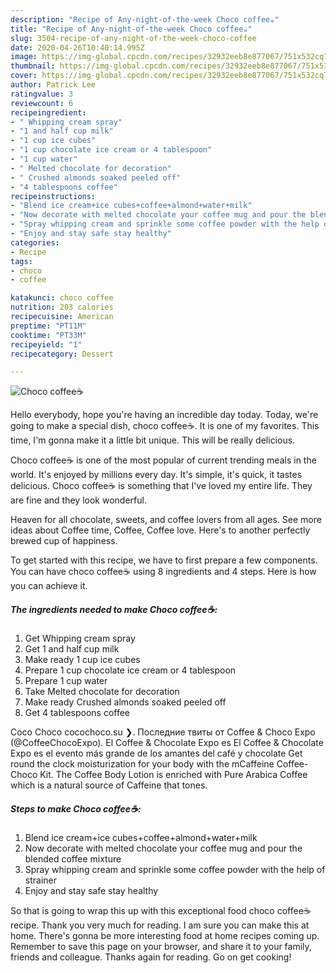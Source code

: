 ```yaml
---
description: "Recipe of Any-night-of-the-week Choco coffee☕"
title: "Recipe of Any-night-of-the-week Choco coffee☕"
slug: 3504-recipe-of-any-night-of-the-week-choco-coffee
date: 2020-04-26T10:40:14.995Z
image: https://img-global.cpcdn.com/recipes/32932eeb8e877067/751x532cq70/choco-coffee☕-recipe-main-photo.jpg
thumbnail: https://img-global.cpcdn.com/recipes/32932eeb8e877067/751x532cq70/choco-coffee☕-recipe-main-photo.jpg
cover: https://img-global.cpcdn.com/recipes/32932eeb8e877067/751x532cq70/choco-coffee☕-recipe-main-photo.jpg
author: Patrick Lee
ratingvalue: 3
reviewcount: 6
recipeingredient:
- " Whipping cream spray"
- "1 and half cup milk"
- "1 cup ice cubes"
- "1 cup chocolate ice cream or 4 tablespoon"
- "1 cup water"
- " Melted chocolate for decoration"
- " Crushed almonds soaked peeled off"
- "4 tablespoons coffee"
recipeinstructions:
- "Blend ice cream+ice cubes+coffee+almond+water+milk"
- "Now decorate with melted chocolate your coffee mug and pour the blended coffee mixture"
- "Spray whipping cream and sprinkle some coffee powder with the help of strainer"
- "Enjoy and stay safe stay healthy"
categories:
- Recipe
tags:
- choco
- coffee

katakunci: choco coffee 
nutrition: 203 calories
recipecuisine: American
preptime: "PT11M"
cooktime: "PT33M"
recipeyield: "1"
recipecategory: Dessert

---
```



![Choco coffee☕](https://img-global.cpcdn.com/recipes/32932eeb8e877067/751x532cq70/choco-coffee☕-recipe-main-photo.jpg)

Hello everybody, hope you're having an incredible day today. Today, we're going to make a special dish, choco coffee☕. It is one of my favorites. This time, I'm gonna make it a little bit unique. This will be really delicious.

Choco coffee☕ is one of the most popular of current trending meals in the world. It's enjoyed by millions every day. It's simple, it's quick, it tastes delicious. Choco coffee☕ is something that I've loved my entire life. They are fine and they look wonderful.

Heaven for all chocolate, sweets, and coffee lovers from all ages. See more ideas about Coffee time, Coffee, Coffee love. Here&#39;s to another perfectly brewed cup of happiness.


To get started with this recipe, we have to first prepare a few components. You can have choco coffee☕ using 8 ingredients and 4 steps. Here is how you can achieve it.

<!--inarticleads1-->

##### The ingredients needed to make Choco coffee☕:

1. Get  Whipping cream spray
1. Get 1 and half cup milk
1. Make ready 1 cup ice cubes
1. Prepare 1 cup chocolate ice cream or 4 tablespoon
1. Prepare 1 cup water
1. Take  Melted chocolate for decoration
1. Make ready  Crushed almonds soaked peeled off
1. Get 4 tablespoons coffee


Coco Choco cocochoco.su ❯. Последние твиты от Coffee &amp; Choco Expo (@CoffeeChocoExpo). El Coffee &amp; Chocolate Expo es El Coffee &amp; Chocolate Expo es el evento más grande de los amantes del café y chocolate Get round the clock moisturization for your body with the mCaffeine Coffee-Choco Kit. The Coffee Body Lotion is enriched with Pure Arabica Coffee which is a natural source of Caffeine that tones. 

<!--inarticleads2-->

##### Steps to make Choco coffee☕:

1. Blend ice cream+ice cubes+coffee+almond+water+milk
1. Now decorate with melted chocolate your coffee mug and pour the blended coffee mixture
1. Spray whipping cream and sprinkle some coffee powder with the help of strainer
1. Enjoy and stay safe stay healthy




So that is going to wrap this up with this exceptional food choco coffee☕ recipe. Thank you very much for reading. I am sure you can make this at home. There's gonna be more interesting food at home recipes coming up. Remember to save this page on your browser, and share it to your family, friends and colleague. Thanks again for reading. Go on get cooking!
